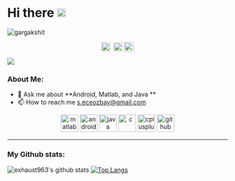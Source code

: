 # Hi there <img src="https://github.com/TheDudeThatCode/TheDudeThatCode/blob/master/Assets/Hi.gif" width="20px">
<p align="left"> <img src="https://komarev.com/ghpvc/?username=seleneceozbay" alt="gargakshit" /> </p>
<p align="center">
<a href="https://linkedin.com/in/selen" target="blank"><img align="center" src="https://cdn.jsdelivr.net/npm/simple-icons@3.0.1/icons/linkedin.svg" alt="linkedin" height="20" width="20" /></a>&nbsp;
<a href="https://www.facebook.com/selen" target="blank"><img align="center" src="https://cdn.jsdelivr.net/npm/simple-icons@3.0.1/icons/facebook.svg" alt="facebook" height="20" width="20" /></a>
<a href="https://www.instagram.com/selen"><img align="center" alt="İnstagram" width="22px" src="https://cdn.jsdelivr.net/npm/simple-icons@3.0.1/icons/instagram.svg" /></a>
</p>

![](https://pro2-bar-s3-cdn-cf6.myportfolio.com/17a47d9e8f4727ce5f3e48805b2d8eb2/04a3ee86-755b-412f-b40e-5c132340eeac.gif?h=60723397fedde1e9e4ccfe18d8e62270)

### About Me:
- 💬 Ask me about **Android, Matlab, and Java **
- 📫 How to reach me s.eceozbay@gmail.com

<p align="center">
<img src="https://cdn.jsdelivr.net/gh/devicons/devicon/icons/matlab/matlab-original.svg" alt="matlab" width="40" height="40"/>  
<img src="https://cdn.jsdelivr.net/gh/devicons/devicon/icons/androidstudio/androidstudio-original.svg" alt="androidstudio" width="40" height="40"/> 
<img src="https://cdn.jsdelivr.net/gh/devicons/devicon/icons/java/java-original.svg" alt="java" width="40" height="40"/>  
<img src="https://cdn.jsdelivr.net/gh/devicons/devicon/icons/c/c-original.svg" alt="c" width="40" height="40"/>
<img src="https://cdn.jsdelivr.net/gh/devicons/devicon/icons/cplusplus/cplusplus-original.svg" alt="cplusplus" width="40" height="40"/>  
<img src="https://cdn.jsdelivr.net/gh/devicons/devicon/icons/github/github-original.svg" alt="github" width="40" height="40"/>  



</p>

---
### My Github stats:
![exhaust963's github stats](https://github-readme-stats.vercel.app/api?username=seleneceozbay&show_icons=true&title_color=ffc857&icon_color=8ac926&text_color=daf7dc&bg_color=151515&hide=["stars"])
[![Top Langs](https://github-readme-stats.vercel.app/api/top-langs/?username=exhaust963&layout=compact&text_color=daf7dc&bg_color=151515)](https://github.com/seleneceozbay/github-readme-stats)
